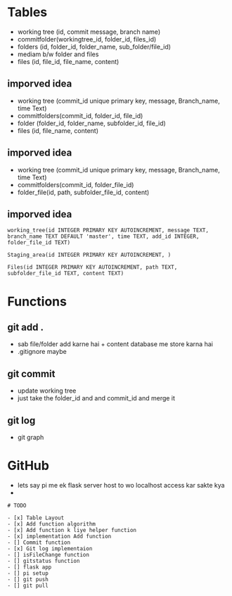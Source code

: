 # Tables
 - working tree (id, commit message, branch name)
 - commitfolder(workingtree_id, folder_id, files_id)
 - folders (id, folder_id, folder_name, sub_folder/file_id)
 - mediam b/w folder and files
 - files (id, file_id, file_name, content)

 ## imporved idea 
 - working tree (commit_id unique primary key, message, Branch_name, time Text)
 - commitfolders(commit_id, folder_id, file_id)
 - folder (folder_id, folder_name, subfolder_id, file_id)
 - files (id, file_name, content)

## imporved idea 
 - working tree (commit_id unique primary key, message, Branch_name, time Text)
 - commitfolders(commit_id, folder_file_id)
 - folder_file(id, path, subfolder_file_id, content)

## imporved idea 
    working_tree(id INTEGER PRIMARY KEY AUTOINCREMENT, message TEXT, branch_name TEXT DEFAULT 'master', time TEXT, add_id INTEGER, folder_file_id TEXT)

    Staging_area(id INTEGER PRIMARY KEY AUTOINCREMENT, )

    Files(id INTEGER PRIMARY KEY AUTOINCREMENT, path TEXT, subfolder_file_id TEXT, content TEXT)

# Functions

## git add .
- sab file/folder add karne hai + content database me store karna hai
- .gitignore maybe

## git commit
- update working tree
- just take the folder_id and and commit_id and merge it

## git log
- git graph

# GitHub
- lets say pi me ek flask server host to wo localhost access kar sakte kya
- 


```
# TODO

- [x] Table Layout
- [x] Add function algorithm
- [x] Add function k liye helper function
- [x] implementation Add function
- [] Commit function
- [x] Git log implementaion
- [] isFileChange function
- [] gitstatus function
- [] flask app
- [] pi setup
- [] git push
- [] git pull

```